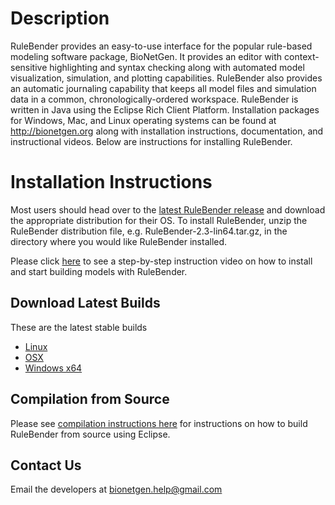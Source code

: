 # Description #
RuleBender provides an easy-to-use interface for the popular rule-based
modeling software package, BioNetGen. It provides an editor with
context-sensitive highlighting and syntax checking along with automated model
visualization, simulation, and plotting capabilities. RuleBender also provides
an automatic journaling capability that keeps all model files and simulation
data in a common, chronologically-ordered workspace. RuleBender is written in
Java using the Eclipse Rich Client Platform. Installation packages for Windows,
Mac, and Linux operating systems can be found at http://bionetgen.org along
with installation instructions, documentation, and instructional videos. Below
are instructions for installing RuleBender.

# Installation Instructions #

Most users should head over to the [latest RuleBender release](https://github.com/RuleWorld/rulebender/releases/latest) 
and download the appropriate distribution for their OS. To install RuleBender, unzip the
RuleBender distribution file, e.g. RuleBender-2.3-lin64.tar.gz, in the
directory where you would like RuleBender installed. 

Please click [here](https://www.youtube.com/watch?v=MWoY5iaC8W0) to see a step-by-step instruction video on how to install and start building models with RuleBender.

## Download Latest Builds

These are the latest stable builds

* [Linux](https://github.com/RuleWorld/rulebender/releases/download/RuleBender-2.3.0/RuleBender-2.3-lin64.tar.gz)
* [OSX](https://github.com/RuleWorld/rulebender/releases/download/RuleBender-2.3.0/RuleBender-2.3-osx64.tar.gz)
* [Windows x64](https://github.com/RuleWorld/rulebender/releases/download/RuleBender-2.3.0/RuleBender-2.3-win64.zip)

## Compilation from Source

Please see [compilation instructions here](https://github.com/RuleWorld/rulebender/blob/master/docs/compilation_instructions.md) for instructions on how to build RuleBender from source using Eclipse.

## Contact Us

Email the developers at bionetgen.help@gmail.com

